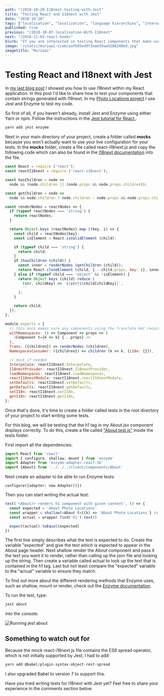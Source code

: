 ```yaml
---
path: "/2018-10-20-I18next-testing-with-Jest"
title: "Testing React and I18next with Jest"
date: "2018-10-20"
tags: ["localisation", "localization", "language hierarchies", "internationalization", "translation", "regional", "cultures", "testing", "React", "Jest"]
published: true
previous: "/2018-10-07-localisation-With-I18next"
next: "/2018-11-03-react-hooks"
blurb: "If you are interested in testing React components that make use of I18next, click through to this blog post."
image: "/static/muriwai-ccebceaf605ed9f3eab39aa4288248ed.jpg"
imagetitle: "Muriwai"
---
```


# Testing React and I18next with Jest

In [my last blog post](https://www.cornelia-schulz.net/2018-10-07-localisation-With-I18next "Localisation with I18next") I showed you how to use I18next within my React application. In this post I'd like to share how to test your components that contain strings generated with I18next. In my [Photo Locations project](https://github.com/cornelia-schulz/photolocations "Photo Locations") I use Jest and Enzyme to test my code.

So first of all, if you haven't already, install Jest and Enzyme using either Yarn or npm. Follow the instructions in the [Jest tutorial for React.](https://jestjs.io/docs/en/tutorial-react "Jest tutorial for React").

```javascript
yarn add jest enzyme
```

Next in your main directory of your project, create a folder called ____mocks____ because you won't actually want to use your live configuration for your tests. In the ____mocks____ folder, create a file called react-i18next.js and copy the following code which can also be found in the [I18next documentation](https://github.com/i18next/react-i18next/blob/master/example/test-jest/__mocks__/react-i18next.js "I18next test documentation") into the file.

```javascript
const React = require ('react');
const reactI18next = require ('react-i18next');

const hasChildren = node =>
  node && (node.children || (node.props && node.props.children));

const getChildren = node =>
  node && node.children ? node.children : node.props && node.props.children;

const renderNodes = reactNodes => {
  if (typeof reactNodes === 'string') {
    return reactNodes;
  }

  return Object.keys (reactNodes).map ((key, i) => {
    const child = reactNodes[key];
    const isElement = React.isValidElement (child);

    if (typeof child === 'string') {
      return child;
    }
    if (hasChildren (child)) {
      const inner = renderNodes (getChildren (child));
      return React.cloneElement (child, {...child.props, key: i}, inner);
    } else if (typeof child === 'object' && !isElement) {
      return Object.keys (child).reduce (
        (str, childKey) => `${str}${child[childKey]}`,
        ''
      );
    }

    return child;
  });
};

module.exports = {
  // this mock makes sure any components using the translate HoC receive the t function as a prop
  withNamespaces: () => Component => props => (
    <Component t={k => k} {...props} />
  ),
  Trans: ({children}) => renderNodes (children),
  NamespacesConsumer: ({children}) => children (k => k, {i18n: {}}),

  // mock if needed
  Interpolate: reactI18next.Interpolate,
  I18nextProvider: reactI18next.I18nextProvider,
  loadNamespaces: reactI18next.loadNamespaces,
  reactI18nextModule: reactI18next.reactI18nextModule,
  setDefaults: reactI18next.setDefaults,
  getDefaults: reactI18next.getDefaults,
  setI18n: reactI18next.setI18n,
  getI18n: reactI18next.getI18n,
};
```

Once that's done, it's time to create a folder called tests in the root directory of your project to start writing some tests. 

For this blog, we will be testing that the h1 tag in my About.jsx component displays correctly. To do this, create a file called ["About.test.js"](https://github.com/cornelia-schulz/photolocations/blob/master/tests/client/components/About.test.js "About.test.js") inside the tests folder.

First import all the dependencies:

```javascript
import React from 'react'
import { configure, shallow, mount } from 'enzyme'
import Adapter from 'enzyme-adapter-react-16'
import {About} from '../../../client/components/About'
```

Next create an adapter to be able to run Enzyme tests:

```javscript
configure({adapter: new Adapter()})
```

Then you can start writing the actual test:

```javascript
test('<About/> renders h1 component with given content', () => {
  const expected = 'About Photo Locations'
  const wrapper = shallow(<About t={(k) => 'About Photo Locations'} />)
  const actual = wrapper.find('h1').text()

  expect(actual).toEqual(expected)
})
```

The first line simply describes what the test is expected to do. Create the variable "expected" and give the text which is expected to appear in the About page header. Next shallow render the About component and pass it the text you want it to render, rather than calling up the json file and looking up the string. Then create a variable called actual to look up the text that is contained in the h1 tag. Last but not least compare the "expected" variable to the "actual" variable to ensure they match.

To find out more about the different rendering methods that Enzyme uses, such as shallow, mount or render, check out the [Enzyme documentation](https://airbnb.io/enzyme/docs/api/shallow.html "Enzyme documentation").

To run the test, type:

```javascript
jest about
```

into the console.

![Running jest about](/static/jest-about-4f2ad213c34a740ae7910fc847e27018.jpg)

## Something to watch out for

Because the mock react-i18next.js file contains the ES6 spread operator, which is not initially supported by Jest, I had to add:

```javascript
yarn add @babel/plugin-syntax-object-rest-spread
```

I also upgraded Babel to version 7 to support this.

Have you tried writing tests for I18next with Jest yet? Feel free to share your experience in the comments section below.